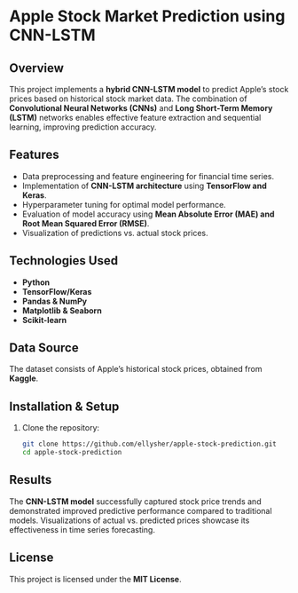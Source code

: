 # Apple Stock Market Prediction using CNN-LSTM

## Overview
This project implements a **hybrid CNN-LSTM model** to predict Apple’s stock prices based on historical stock market data. The combination of **Convolutional Neural Networks (CNNs)** and **Long Short-Term Memory (LSTM)** networks enables effective feature extraction and sequential learning, improving prediction accuracy.

## Features
- Data preprocessing and feature engineering for financial time series.
- Implementation of **CNN-LSTM architecture** using **TensorFlow and Keras**.
- Hyperparameter tuning for optimal model performance.
- Evaluation of model accuracy using **Mean Absolute Error (MAE) and Root Mean Squared Error (RMSE)**.
- Visualization of predictions vs. actual stock prices.

## Technologies Used
- **Python**
- **TensorFlow/Keras**
- **Pandas & NumPy**
- **Matplotlib & Seaborn**
- **Scikit-learn**

## Data Source
The dataset consists of Apple’s historical stock prices, obtained from **Kaggle**.

## Installation & Setup
1. Clone the repository:
   ```bash
   git clone https://github.com/ellysher/apple-stock-prediction.git
   cd apple-stock-prediction
   ```
  

## Results
The **CNN-LSTM model** successfully captured stock price trends and demonstrated improved predictive performance compared to traditional models. Visualizations of actual vs. predicted prices showcase its effectiveness in time series forecasting.

## License
This project is licensed under the **MIT License**.



